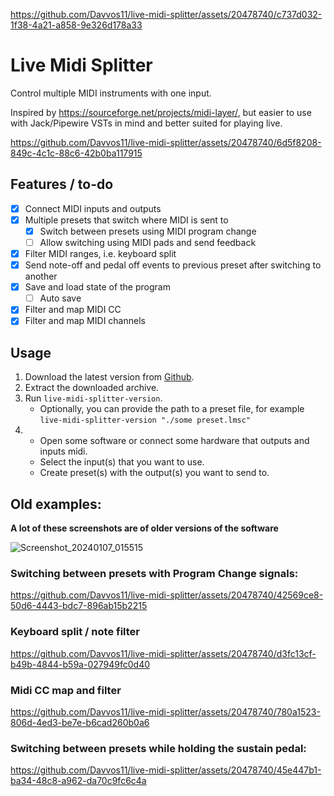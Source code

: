 
https://github.com/Davvos11/live-midi-splitter/assets/20478740/c737d032-1f38-4a21-a858-9e326d178a33
# Live Midi Splitter

Control multiple MIDI instruments with one input.

Inspired by https://sourceforge.net/projects/midi-layer/,
but easier to use with Jack/Pipewire VSTs in mind and better suited for playing live.

https://github.com/Davvos11/live-midi-splitter/assets/20478740/6d5f8208-849c-4c1c-88c6-42b0ba117915

## Features / to-do

- [X] Connect MIDI inputs and outputs
- [X] Multiple presets that switch where MIDI is sent to
  - [X] Switch between presets using MIDI program change
  - [ ] Allow switching using MIDI pads and send feedback
- [X] Filter MIDI ranges, i.e. keyboard split
- [X] Send note-off and pedal off events to previous preset after switching to another
- [X] Save and load state of the program
  - [ ] Auto save
- [x] Filter and map MIDI CC
- [x] Filter and map MIDI channels

## Usage

1. Download the latest version from [Github](https://github.com/Davvos11/live-midi-splitter/releases).
2. Extract the downloaded archive.
3. Run `live-midi-splitter-version`.
   - Optionally, you can provide the path to a preset file, for example `live-midi-splitter-version "./some preset.lmsc"` 
4. - Open some software or connect some hardware that outputs and inputs midi.
   - Select the input(s) that you want to use.
   - Create preset(s) with the output(s) you want to send to.

## Old examples:
**A lot of these screenshots are of older versions of the software**

![Screenshot_20240107_015515](https://github.com/Davvos11/live-midi-splitter/assets/20478740/ef4f3367-d0cd-4d34-aa2f-c143ecbc6e36)

### Switching between presets with Program Change signals:

https://github.com/Davvos11/live-midi-splitter/assets/20478740/42569ce8-50d6-4443-bdc7-896ab15b2215

### Keyboard split / note filter

https://github.com/Davvos11/live-midi-splitter/assets/20478740/d3fc13cf-b49b-4844-b59a-027949fc0d40

### Midi CC map and filter

https://github.com/Davvos11/live-midi-splitter/assets/20478740/780a1523-806d-4ed3-be7e-b6cad260b0a6

### Switching between presets while holding the sustain pedal:

https://github.com/Davvos11/live-midi-splitter/assets/20478740/45e447b1-ba34-48c8-a962-da70c9fc6c4a
